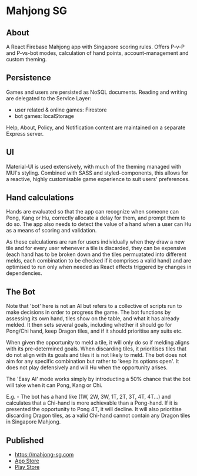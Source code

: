 # Mahjong SG

## About

A React Firebase Mahjong app with Singapore scoring rules.
Offers P-v-P and P-vs-bot modes, calculation of hand points, account-management and custom theming.

## Persistence

Games and users are persisted as NoSQL documents. Reading and writing are delegated to the Service Layer:

-   user related & online games: Firestore
-   bot games: localStorage

Help, About, Policy, and Notification content are maintained on a separate Express server.

## UI

Material-UI is used extensively, with much of the theming managed with MUI's styling. Combined with SASS and styled-components, this allows for a reactive, highly customisable game experience to suit users' preferences.

## Hand calculations

Hands are evaluated so that the app can recognize when someone can Pong, Kang or Hu, correctly allocate a delay for them, and prompt them to do so. The app also needs to detect the value of a hand when a user can Hu as a means of scoring and validation.

As these calculations are run for users individually when they draw a new tile and for every user whenever a tile is discarded, they can be expensive (each hand has to be broken down and the tiles permuatated into different melds, each combination to be checked if it comprises a valid hand) and are optimised to run only when needed as React effects triggered by changes in dependencies.

## The Bot

Note that 'bot' here is not an AI but refers to a collective of scripts run to make decisions in order to progress the game. The bot functions by assessing its own hand, tiles show on the table, and what it has already melded. It then sets several goals, including whether it should go for Pong/Chi hand, keep Dragon tiles, and if it should prioritise any suits etc.

When given the opportunity to meld a tile, it will only do so if melding aligns with its pre-determined goals. When discarding tiles, it prioritises tiles that do not align with its goals and tiles it is not likely to meld. The bot does not aim for any specific combination but rather to 'keep its options open'. It does not play defensively and will Hu when the opportunity arises.

The 'Easy AI' mode works simply by introducting a 50% chance that the bot will take when it can Pong, Kang or Chi.

E.g. - The bot has a hand like (1W, 2W, 3W, 1T, 2T, 3T, 4T, 4T...) and calculates that a Chi-hand is more achievable than a Pong-hand. If it is presented the opportunity to Pong 4T, it will decline. It will also prioritise discarding Dragon tiles, as a valid Chi-hand cannot contain any Dragon tiles in Singapore Mahjong.

## Published

-   https://mahjong-sg.com
-   [App Store](https://apps.apple.com/sg/app/mahjong-sg/id1608389963)
-   [Play Store](https://play.google.com/store/apps/details?id=com.tk.mahjongSg)
